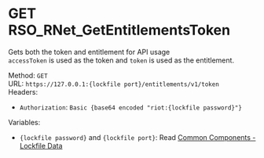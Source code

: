 # GET RSO_RNet_GetEntitlementsToken

Gets both the token and entitlement for API usage  
`accessToken` is used as the token and `token` is used as the entitlement.  


Method: `GET`  
URL: `https://127.0.0.1:{lockfile port}/entitlements/v1/token`  
Headers:
 - `Authorization`: `Basic {base64 encoded "riot:{lockfile password}"}`

Variables:
 - `{lockfile password}` and `{lockfile port}`: Read [Common Components - Lockfile Data](../common-components.md#lockfile-data)

